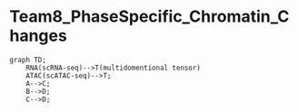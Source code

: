 # Team8_PhaseSpecific_Chromatin_Changes

```mermaid
graph TD;
    RNA(scRNA-seq)-->T(multidomentional tensor)
    ATAC(scATAC-seq)-->T;
    A-->C;
    B-->D;
    C-->D;
```

